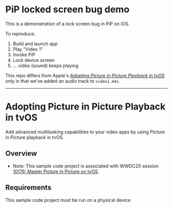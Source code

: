 # PiP locked screen bug demo

This is a demonstration of a lock screen bug in PiP on iOS.

To reproduce:
1. Build and launch app
2. Play "Video 1"
3. Invoke PiP
4. Lock device screen
5. ... video (sound) keeps playing

This repo differs from Apple's [*Adopting Picture in Picture Playback in tvOS*](https://developer.apple.com/documentation/avkit/adopting_picture_in_picture_playback_in_tvos) only in that we've added an audio track to `video1.m4v`.

-----
# Adopting Picture in Picture Playback in tvOS

Add advanced multitasking capabilities to your video apps by using Picture in Picture playback in tvOS.

## Overview

- Note: This sample code project is associated with WWDC20 session [10176: Master Picture in Picture on tvOS](https://developer.apple.com/videos/play/wwdc2020/10176/).

## Requirements
This sample code project must be run on a physical device.
